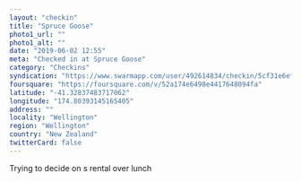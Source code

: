 ```yaml
---
layout: "checkin"
title: "Spruce Goose"
photo1_url: ""
photo1_alt: ""
date: "2019-06-02 12:55"
meta: "Checked in at Spruce Goose"
category: "Checkins"
syndication: "https://www.swarmapp.com/user/492614834/checkin/5cf31e6ef1936e002bb21e48"
foursquare: "https://foursquare.com/v/52a174e6498e4417648094fa"
latitude: "-41.32837483717062"
longitude: "174.80393145165405"
address: ""
locality: "Wellington"
region: "Wellington"
country: "New Zealand"
twitterCard: false
---
```

Trying to decide on s rental over lunch
